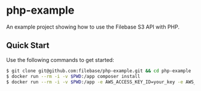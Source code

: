 # php-example
An example project showing how to use the Filebase S3 API with PHP.

## Quick Start
Use the following commands to get started:
```bash
$ git clone git@github.com:filebase/php-example.git && cd php-example
$ docker run --rm -i -v $PWD:/app composer install
$ docker run --rm -i -v $PWD:/app -e AWS_ACCESS_KEY_ID=your_key -e AWS_SECRET_ACCESS_KEY=your_secret -w /app php:7.4-cli php index.php
```
